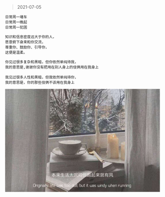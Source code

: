 >2021-07-05
```
日常周一堵车
日常周一晚起
日常周一犯困

```

```
知识和信息密度远大于你的人，
愿意俯下身来和你交流，
尊重你、鼓励你、引导你，
这便是温柔。
```

```
你见过很多复杂和黑暗，但你依然单纯待我，
我的意思是,谢谢你没有把用在别人身上的伎俩用在我身上

我见过很多人性和黑暗，但我依然单纯待你，
我的意思是，你的那些伎俩不该用在我身上
```
![](../../images/2021-07-05.jpeg)
